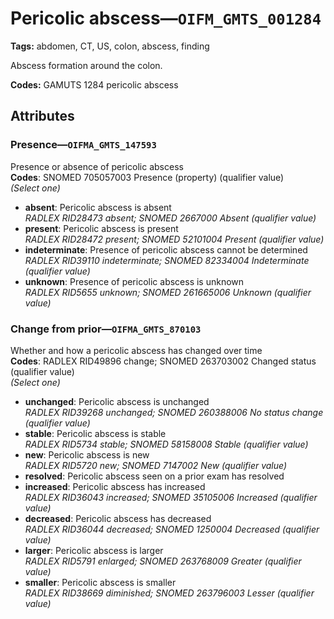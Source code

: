 # Pericolic abscess—`OIFM_GMTS_001284`

**Tags:** abdomen, CT, US, colon, abscess, finding

Abscess formation around the colon.

**Codes:** GAMUTS 1284 pericolic abscess

## Attributes

### Presence—`OIFMA_GMTS_147593`

Presence or absence of pericolic abscess  
**Codes**: SNOMED 705057003 Presence (property) (qualifier value)  
*(Select one)*

- **absent**: Pericolic abscess is absent  
_RADLEX RID28473 absent; SNOMED 2667000 Absent (qualifier value)_
- **present**: Pericolic abscess is present  
_RADLEX RID28472 present; SNOMED 52101004 Present (qualifier value)_
- **indeterminate**: Presence of pericolic abscess cannot be determined  
_RADLEX RID39110 indeterminate; SNOMED 82334004 Indeterminate (qualifier value)_
- **unknown**: Presence of pericolic abscess is unknown  
_RADLEX RID5655 unknown; SNOMED 261665006 Unknown (qualifier value)_

### Change from prior—`OIFMA_GMTS_870103`

Whether and how a pericolic abscess has changed over time  
**Codes**: RADLEX RID49896 change; SNOMED 263703002 Changed status (qualifier value)  
*(Select one)*

- **unchanged**: Pericolic abscess is unchanged  
_RADLEX RID39268 unchanged; SNOMED 260388006 No status change (qualifier value)_
- **stable**: Pericolic abscess is stable  
_RADLEX RID5734 stable; SNOMED 58158008 Stable (qualifier value)_
- **new**: Pericolic abscess is new  
_RADLEX RID5720 new; SNOMED 7147002 New (qualifier value)_
- **resolved**: Pericolic abscess seen on a prior exam has resolved  
- **increased**: Pericolic abscess has increased  
_RADLEX RID36043 increased; SNOMED 35105006 Increased (qualifier value)_
- **decreased**: Pericolic abscess has decreased  
_RADLEX RID36044 decreased; SNOMED 1250004 Decreased (qualifier value)_
- **larger**: Pericolic abscess is larger  
_RADLEX RID5791 enlarged; SNOMED 263768009 Greater (qualifier value)_
- **smaller**: Pericolic abscess is smaller  
_RADLEX RID38669 diminished; SNOMED 263796003 Lesser (qualifier value)_
